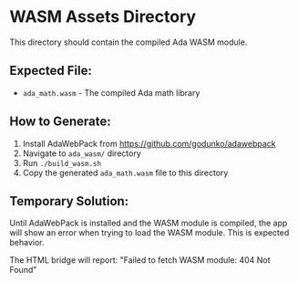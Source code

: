 # WASM Assets Directory

This directory should contain the compiled Ada WASM module.

## Expected File:
- `ada_math.wasm` - The compiled Ada math library

## How to Generate:

1. Install AdaWebPack from https://github.com/godunko/adawebpack
2. Navigate to `ada_wasm/` directory
3. Run `./build_wasm.sh`
4. Copy the generated `ada_math.wasm` file to this directory

## Temporary Solution:

Until AdaWebPack is installed and the WASM module is compiled, the app will show an error when trying to load the WASM module. This is expected behavior.

The HTML bridge will report: "Failed to fetch WASM module: 404 Not Found"
